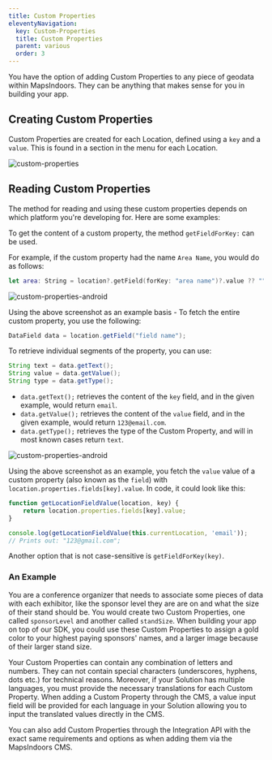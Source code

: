 ```yaml
---
title: Custom Properties
eleventyNavigation:
  key: Custom-Properties
  title: Custom Properties
  parent: various
  order: 3
---
```


You have the option of adding Custom Properties to any piece of geodata within MapsIndoors. They can be anything that makes sense for you in building your app.

## Creating Custom Properties

Custom Properties are created for each Location, defined using a `key` and a `value`. This is found in a section in the menu for each Location.

![custom-properties](/assets/various/custom-properties.png)

## Reading Custom Properties

The method for reading and using these custom properties depends on which platform you're developing for. Here are some examples:

<mi-tabs>
<mi-tab label="iOS" tab-for="iOS"></mi-tab>
<mi-tab label="Android" tab-for="Android"></mi-tab>
<mi-tab label="Web" tab-for="Web"></mi-tab>
<mi-tab-panel id="iOS">

To get the content of a custom property, the method `getFieldForKey:` can be used.

For example, if the custom property had the name `Area Name`, you would do as follows:

```swift
let area: String = location?.getField(forKey: "area name")?.value ?? ""
```

</mi-tab-panel>
<mi-tab-panel id="Android">

![custom-properties-android](/assets/various/custom-properties-android.png)

Using the above screenshot as an example basis - To fetch the entire custom property, you use the following:

```java
DataField data = location.getField("field name");
```

To retrieve individual segments of the property, you can use:

```java
String text = data.getText();
String value = data.getValue();
String type = data.getType();
```

* `data.getText();` retrieves the content of the `key` field, and in the given example, would return `email`.
* `data.getValue();` retrieves the content of the `value` field, and in the given example, would return `123@email.com`.
* `data.getType();` retrieves the type of the Custom Property, and will in most known cases return `text`.

</mi-tab-panel>
<mi-tab-panel id="Web">

![custom-properties-android](/assets/various/custom-properties-android.png)

Using the above screenshot as an example, you fetch the `value` value of a custom property (also known as the `field`) with `location.properties.fields[key].value`. In code, it could look like this:

```js
function getLocationFieldValue(location, key) {
    return location.properties.fields[key].value;
}

console.log(getLocationFieldValue(this.currentLocation, 'email'));
// Prints out: "123@gmail.com";
```

Another option that is not case-sensitive is `getFieldForKey(key)`.

</mi-tab-panel>
</mi-tabs>

### An Example

You are a conference organizer that needs to associate some pieces of data with each exhibitor, like the sponsor level they are are on and what the size of their stand should be. You would create two Custom Properties, one called `sponsorLevel` and another called `standSize`. When building your app on top of our SDK, you could use these Custom Properties to assign a gold color to your highest paying sponsors' names, and a larger image because of their larger stand size.

Your Custom Properties can contain any combination of letters and numbers. They can not contain special characters (underscores, hyphens, dots etc.) for technical reasons. Moreover, if your Solution has multiple languages, you must provide the necessary translations for each Custom Property. When adding a Custom Property through the CMS, a value input field will be provided for each language in your Solution allowing you to input the translated values directly in the CMS.

You can also add Custom Properties through the Integration API with the exact same requirements and options as when adding them via the MapsIndoors CMS.
